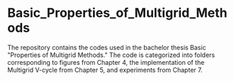 # Basic_Properties_of_Multigrid_Methods

The repository contains the codes used in the bachelor thesis Basic "Properties of Multigrid Methods." The code is categorized into folders corresponding to figures from Chapter 4, the implementation of the Multigrid V-cycle from Chapter 5, and experiments from Chapter 7.
